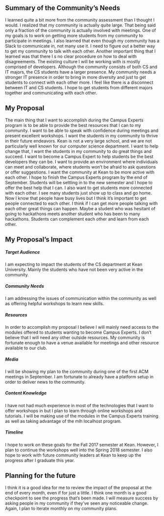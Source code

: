 ## Summary of the Community’s Needs
I learned quite a bit more from the community assessment than I thought I would. I realized that my community is actually quite large. That being said only a fraction of the community is actually involved with meetings. One of my goals is to work on getting more students from my community to participate in meetings. I also learned that even though my community has a Slack to communicate in, not many  use it. I need to figure out a better way to get my community to talk with each other. Another important thing that I learned was that there I s no clear procedure on how to deal with disagreements. 
The existing culture I will be working with is mostly comprised of developers. Although the community consists of both CS and IT majors, the CS students have a larger presence. My community needs a stronger IT presence in order to bring in more diversity and just to get students to connect with each other more. I feel like there is a disconnect between IT and CS students. I hope to get students from different majors together and communicating with each other.
## My Proposal
The main thing that I want to accomplish during the Campus Experts program is to be able to provide the best resources that I can to my community. I want to be able to speak with confidence during meetings and present excellent workshops. I want the students in my community to thrive in their future endeavors. Kean is not a very large school, and we are not particularly well known for our computer science department. I want to help change that, I want the students in my community to do great things and succeed. 
I want to become a Campus Expert to help students be the best developers they can be. I want to provide an environment where individuals can meet and collaborate, where students won’t be afraid to ask questions or offer suggestions. I want the community at Kean to be more active with each other. I hope to finish the Campus Experts program by the end of September. Students will be settling in to the new semester and I hope to offer the best help that I can. 
I also want to get students more connected with each other. I see many students just show up to class and go home. Now I know that people have busy lives but I think it’s important to get people connected to each other. I think if I can get more people talking with each other great things can happen. Maybe a student who was hesitant of going to hackathons meets another student who has been to many hackathons. Students can complement each other and learn from each other. 

## My Proposal’s Impact
##### Target Audience 
I am expecting to impact the students of the CS department at Kean University. Mainly the students who have not been very active in the community. 
##### Community Needs
I am addressing the issues of communication within the community as well as offering helpful workshops to learn new skills. 
##### Resources
In order to accomplish my proposal I believe I will mainly need access to the modules offered to students wanting to become Campus Experts. I don’t believe that I will need any other outside resources. My community is fortunate enough to have a venue available for meetings and other resource available to our club. 
##### Media
I will be showing my plan to the community during one of the first ACM meetings in September. I am fortunate to already have a platform setup in order to deliver news to the community. 
##### Content Knowledge
I have not had much experience in most of the technologies that I want to offer workshops in but I plan to learn through online workshops and tutorials. I will be making use of the modules in the Campus Experts training as well as taking advantage of the mlh localhost program.
##### Timeline
I hope to work on these goals for the Fall 2017 semester at Kean. However, I plan to continue the workshops well into the Spring 2018 semester. I also hope to work with future community leaders at Kean to keep up the progress after I graduate this year.

## Planning for the future
I think it is a good idea for me to review the impact of the proposal at the end of every month, even if for just a little. I think one month is a good checkpoint to see the progress that’s been made. I will measure success by asking people in my community if they’ve seen any noticeable change. Again, I plan to iterate monthly on my community plans. 
